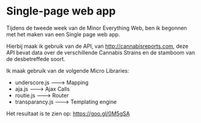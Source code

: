 # Single-page web app

Tijdens de tweede week van de Minor Everything Web, ben ik begonnen met het maken van een 
Single page web app. 

Hierbij maak ik gebruik van de API, van http://cannabisreports.com, deze API bevat data over de
verschillende Cannabis Strains en de stamboom van de desbetreffede soort.

 
Ik maak gebruik van de volgende Micro Libraries: 

- underscore.js ---> Mapping
- aja.js        ---> Ajax Calls
- routie.js     ---> Router
- transparancy.js ---> Templating engine

Het resultaat is te zien op: https://goo.gl/0M5gSA



 